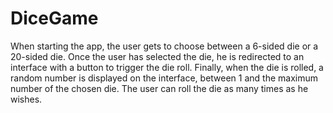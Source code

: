 # DiceGame
When starting the app, the user gets to choose between a 6-sided die or a 20-sided die. Once the user has selected the die, he is redirected to an interface with a button to trigger the die roll. Finally, when the die is rolled, a random number is displayed on the interface, between 1 and the maximum number of the chosen die. The user can roll the die as many times as he wishes.
